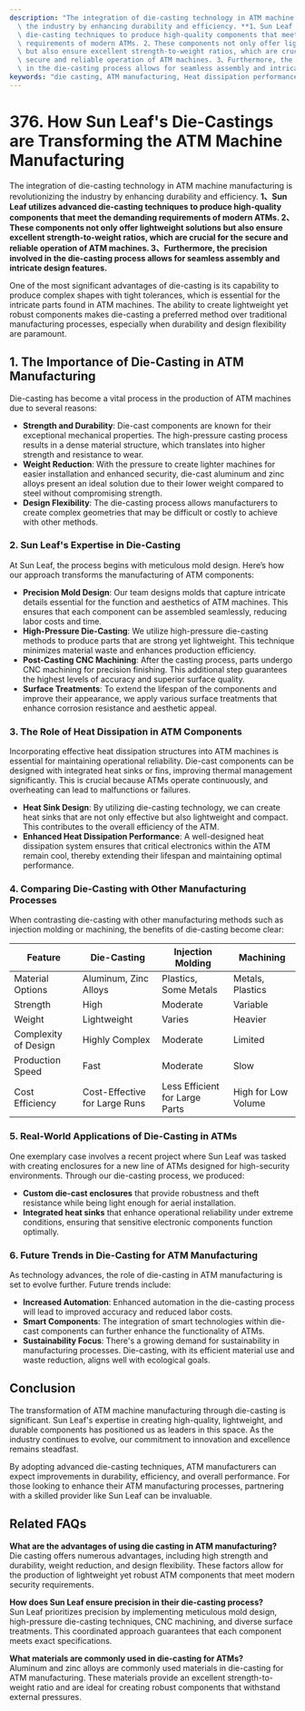 ```yaml
---
description: "The integration of die-casting technology in ATM machine manufacturing is revolutionizing\
  \ the industry by enhancing durability and efficiency. **1、Sun Leaf utilizes advanced\
  \ die-casting techniques to produce high-quality components that meet the demanding\
  \ requirements of modern ATMs. 2、These components not only offer lightweight solutions\
  \ but also ensure excellent strength-to-weight ratios, which are crucial for the\
  \ secure and reliable operation of ATM machines. 3、Furthermore, the precision involved\
  \ in the die-casting process allows for seamless assembly and intricate design features.** "
keywords: "die casting, ATM manufacturing, Heat dissipation performance, Heat sink"
---
```

# 376. How Sun Leaf's Die-Castings are Transforming the ATM Machine Manufacturing

The integration of die-casting technology in ATM machine manufacturing is revolutionizing the industry by enhancing durability and efficiency. **1、Sun Leaf utilizes advanced die-casting techniques to produce high-quality components that meet the demanding requirements of modern ATMs. 2、These components not only offer lightweight solutions but also ensure excellent strength-to-weight ratios, which are crucial for the secure and reliable operation of ATM machines. 3、Furthermore, the precision involved in the die-casting process allows for seamless assembly and intricate design features.** 

One of the most significant advantages of die-casting is its capability to produce complex shapes with tight tolerances, which is essential for the intricate parts found in ATM machines. The ability to create lightweight yet robust components makes die-casting a preferred method over traditional manufacturing processes, especially when durability and design flexibility are paramount.

## **1. The Importance of Die-Casting in ATM Manufacturing**

Die-casting has become a vital process in the production of ATM machines due to several reasons:

- **Strength and Durability**: Die-cast components are known for their exceptional mechanical properties. The high-pressure casting process results in a dense material structure, which translates into higher strength and resistance to wear.
- **Weight Reduction**: With the pressure to create lighter machines for easier installation and enhanced security, die-cast aluminum and zinc alloys present an ideal solution due to their lower weight compared to steel without compromising strength.
- **Design Flexibility**: The die-casting process allows manufacturers to create complex geometries that may be difficult or costly to achieve with other methods.

### **2. Sun Leaf's Expertise in Die-Casting**

At Sun Leaf, the process begins with meticulous mold design. Here’s how our approach transforms the manufacturing of ATM components:

- **Precision Mold Design**: Our team designs molds that capture intricate details essential for the function and aesthetics of ATM machines. This ensures that each component can be assembled seamlessly, reducing labor costs and time.
- **High-Pressure Die-Casting**: We utilize high-pressure die-casting methods to produce parts that are strong yet lightweight. This technique minimizes material waste and enhances production efficiency.
- **Post-Casting CNC Machining**: After the casting process, parts undergo CNC machining for precision finishing. This additional step guarantees the highest levels of accuracy and superior surface quality.
- **Surface Treatments**: To extend the lifespan of the components and improve their appearance, we apply various surface treatments that enhance corrosion resistance and aesthetic appeal.

### **3. The Role of Heat Dissipation in ATM Components**

Incorporating effective heat dissipation structures into ATM machines is essential for maintaining operational reliability. Die-cast components can be designed with integrated heat sinks or fins, improving thermal management significantly. This is crucial because ATMs operate continuously, and overheating can lead to malfunctions or failures.

- **Heat Sink Design**: By utilizing die-casting technology, we can create heat sinks that are not only effective but also lightweight and compact. This contributes to the overall efficiency of the ATM.
- **Enhanced Heat Dissipation Performance**: A well-designed heat dissipation system ensures that critical electronics within the ATM remain cool, thereby extending their lifespan and maintaining optimal performance.

### **4. Comparing Die-Casting with Other Manufacturing Processes**

When contrasting die-casting with other manufacturing methods such as injection molding or machining, the benefits of die-casting become clear:

| Feature                    | Die-Casting                    | Injection Molding                 | Machining                   |
|----------------------------|-------------------------------|----------------------------------|-----------------------------|
| Material Options           | Aluminum, Zinc Alloys         | Plastics, Some Metals            | Metals, Plastics            |
| Strength                   | High                          | Moderate                         | Variable                    |
| Weight                     | Lightweight                   | Varies                           | Heavier                     |
| Complexity of Design       | Highly Complex                | Moderate                         | Limited                     |
| Production Speed           | Fast                          | Moderate                         | Slow                        |
| Cost Efficiency            | Cost-Effective for Large Runs | Less Efficient for Large Parts   | High for Low Volume         |

### **5. Real-World Applications of Die-Casting in ATMs**

One exemplary case involves a recent project where Sun Leaf was tasked with creating enclosures for a new line of ATMs designed for high-security environments. Through our die-casting process, we produced:

- **Custom die-cast enclosures** that provide robustness and theft resistance while being light enough for aerial installation.
- **Integrated heat sinks** that enhance operational reliability under extreme conditions, ensuring that sensitive electronic components function optimally.

### **6. Future Trends in Die-Casting for ATM Manufacturing**

As technology advances, the role of die-casting in ATM manufacturing is set to evolve further. Future trends include:

- **Increased Automation**: Enhanced automation in the die-casting process will lead to improved accuracy and reduced labor costs.
- **Smart Components**: The integration of smart technologies within die-cast components can further enhance the functionality of ATMs.
- **Sustainability Focus**: There's a growing demand for sustainability in manufacturing processes. Die-casting, with its efficient material use and waste reduction, aligns well with ecological goals.

## **Conclusion**

The transformation of ATM machine manufacturing through die-casting is significant. Sun Leaf's expertise in creating high-quality, lightweight, and durable components has positioned us as leaders in this space. As the industry continues to evolve, our commitment to innovation and excellence remains steadfast. 

By adopting advanced die-casting techniques, ATM manufacturers can expect improvements in durability, efficiency, and overall performance. For those looking to enhance their ATM manufacturing processes, partnering with a skilled provider like Sun Leaf can be invaluable.

## Related FAQs

**What are the advantages of using die casting in ATM manufacturing?**  
Die casting offers numerous advantages, including high strength and durability, weight reduction, and design flexibility. These factors allow for the production of lightweight yet robust ATM components that meet modern security requirements.

**How does Sun Leaf ensure precision in their die-casting process?**  
Sun Leaf prioritizes precision by implementing meticulous mold design, high-pressure die-casting techniques, CNC machining, and diverse surface treatments. This coordinated approach guarantees that each component meets exact specifications.

**What materials are commonly used in die-casting for ATMs?**  
Aluminum and zinc alloys are commonly used materials in die-casting for ATM manufacturing. These materials provide an excellent strength-to-weight ratio and are ideal for creating robust components that withstand external pressures.

